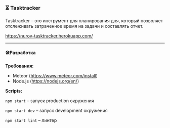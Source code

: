 ### ⏳ Tasktracker

Tasktracker – это инструмент для планирования дня, который позволяет отслеживать затраченное время на задачи и составлять отчет.

https://nurov-tasktracker.herokuapp.com/

------------


#### 🛠Разработка

**Требования:**
- Meteor (https://www.meteor.com/install)
- Node.js (https://nodejs.org/en/)


**Scripts:**

`npm start` – запуск production окружения

`npm start dev` – запуск development окружения

`npm start lint` – линтер
